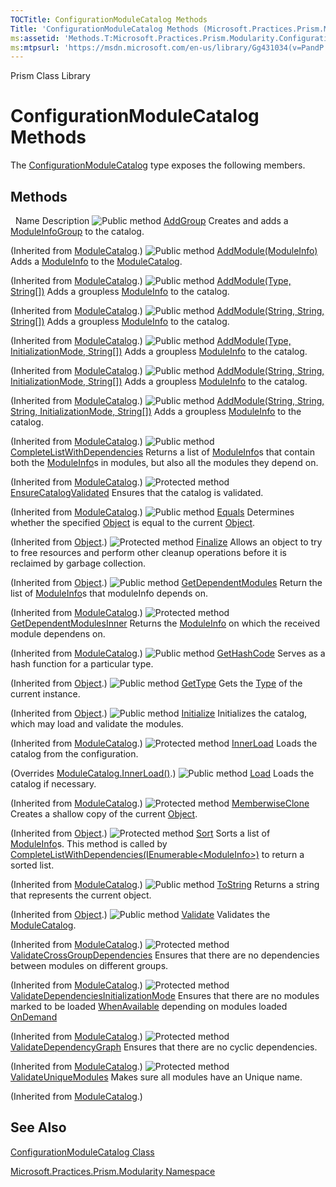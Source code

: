 ```yaml
---
TOCTitle: ConfigurationModuleCatalog Methods
Title: 'ConfigurationModuleCatalog Methods (Microsoft.Practices.Prism.Modularity)'
ms:assetid: 'Methods.T:Microsoft.Practices.Prism.Modularity.ConfigurationModuleCatalog'
ms:mtpsurl: 'https://msdn.microsoft.com/en-us/library/Gg431034(v=PandP.50)'
---
```


Prism Class Library

# ConfigurationModuleCatalog Methods

The [ConfigurationModuleCatalog](https://msdn.microsoft.com/en-us/library/microsoft.practices.prism.modularity.configurationmodulecatalog(v=pandp.50)) type exposes the following members.

## Methods
 
Name
Description
![](https://msdn.microsoft.com/en-us/Gg431034.pubmethod(en-us,PandP.50).gif "Public method")
[AddGroup](https://msdn.microsoft.com/en-us/library/microsoft.practices.prism.modularity.modulecatalog.addgroup(v=pandp.50))
Creates and adds a [ModuleInfoGroup](https://msdn.microsoft.com/en-us/library/microsoft.practices.prism.modularity.moduleinfogroup(v=pandp.50)) to the catalog.

(Inherited from [ModuleCatalog](https://msdn.microsoft.com/en-us/library/microsoft.practices.prism.modularity.modulecatalog(v=pandp.50)).)
![](https://msdn.microsoft.com/en-us/Gg431034.pubmethod(en-us,PandP.50).gif "Public method")
[AddModule(ModuleInfo)](https://msdn.microsoft.com/en-us/library/gg405868(v=pandp.50))
Adds a [ModuleInfo](https://msdn.microsoft.com/en-us/library/microsoft.practices.prism.modularity.moduleinfo(v=pandp.50)) to the [ModuleCatalog](https://msdn.microsoft.com/en-us/library/microsoft.practices.prism.modularity.modulecatalog(v=pandp.50)).

(Inherited from [ModuleCatalog](https://msdn.microsoft.com/en-us/library/microsoft.practices.prism.modularity.modulecatalog(v=pandp.50)).)
![](https://msdn.microsoft.com/en-us/Gg431034.pubmethod(en-us,PandP.50).gif "Public method")
[AddModule(Type, String[])](https://msdn.microsoft.com/en-us/library/gg405869(v=pandp.50))
Adds a groupless [ModuleInfo](https://msdn.microsoft.com/en-us/library/microsoft.practices.prism.modularity.moduleinfo(v=pandp.50)) to the catalog.

(Inherited from [ModuleCatalog](https://msdn.microsoft.com/en-us/library/microsoft.practices.prism.modularity.modulecatalog(v=pandp.50)).)
![](https://msdn.microsoft.com/en-us/Gg431034.pubmethod(en-us,PandP.50).gif "Public method")
[AddModule(String, String, String[])](https://msdn.microsoft.com/en-us/library/gg405871(v=pandp.50))
Adds a groupless [ModuleInfo](https://msdn.microsoft.com/en-us/library/microsoft.practices.prism.modularity.moduleinfo(v=pandp.50)) to the catalog.

(Inherited from [ModuleCatalog](https://msdn.microsoft.com/en-us/library/microsoft.practices.prism.modularity.modulecatalog(v=pandp.50)).)
![](https://msdn.microsoft.com/en-us/Gg431034.pubmethod(en-us,PandP.50).gif "Public method")
[AddModule(Type, InitializationMode, String[])](https://msdn.microsoft.com/en-us/library/gg405870(v=pandp.50))
Adds a groupless [ModuleInfo](https://msdn.microsoft.com/en-us/library/microsoft.practices.prism.modularity.moduleinfo(v=pandp.50)) to the catalog.

(Inherited from [ModuleCatalog](https://msdn.microsoft.com/en-us/library/microsoft.practices.prism.modularity.modulecatalog(v=pandp.50)).)
![](https://msdn.microsoft.com/en-us/Gg431034.pubmethod(en-us,PandP.50).gif "Public method")
[AddModule(String, String, InitializationMode, String[])](https://msdn.microsoft.com/en-us/library/gg405872(v=pandp.50))
Adds a groupless [ModuleInfo](https://msdn.microsoft.com/en-us/library/microsoft.practices.prism.modularity.moduleinfo(v=pandp.50)) to the catalog.

(Inherited from [ModuleCatalog](https://msdn.microsoft.com/en-us/library/microsoft.practices.prism.modularity.modulecatalog(v=pandp.50)).)
![](https://msdn.microsoft.com/en-us/Gg431034.pubmethod(en-us,PandP.50).gif "Public method")
[AddModule(String, String, String, InitializationMode, String[])](https://msdn.microsoft.com/en-us/library/gg405873(v=pandp.50))
Adds a groupless [ModuleInfo](https://msdn.microsoft.com/en-us/library/microsoft.practices.prism.modularity.moduleinfo(v=pandp.50)) to the catalog.

(Inherited from [ModuleCatalog](https://msdn.microsoft.com/en-us/library/microsoft.practices.prism.modularity.modulecatalog(v=pandp.50)).)
![](https://msdn.microsoft.com/en-us/Gg431034.pubmethod(en-us,PandP.50).gif "Public method")
[CompleteListWithDependencies](https://msdn.microsoft.com/en-us/library/microsoft.practices.prism.modularity.modulecatalog.completelistwithdependencies(v=pandp.50))
Returns a list of [ModuleInfo](https://msdn.microsoft.com/en-us/library/microsoft.practices.prism.modularity.moduleinfo(v=pandp.50))s that contain both the [ModuleInfo](https://msdn.microsoft.com/en-us/library/microsoft.practices.prism.modularity.moduleinfo(v=pandp.50))s in modules, but also all the modules they depend on.

(Inherited from [ModuleCatalog](https://msdn.microsoft.com/en-us/library/microsoft.practices.prism.modularity.modulecatalog(v=pandp.50)).)
![](https://msdn.microsoft.com/en-us/Gg431034.protmethod(en-us,PandP.50).gif "Protected method")
[EnsureCatalogValidated](https://msdn.microsoft.com/en-us/library/microsoft.practices.prism.modularity.modulecatalog.ensurecatalogvalidated(v=pandp.50))
Ensures that the catalog is validated.

(Inherited from [ModuleCatalog](https://msdn.microsoft.com/en-us/library/microsoft.practices.prism.modularity.modulecatalog(v=pandp.50)).)
![](https://msdn.microsoft.com/en-us/Gg431034.pubmethod(en-us,PandP.50).gif "Public method")
[Equals](http://msdn2.microsoft.com/en-us/library/bsc2ak47)
Determines whether the specified [Object](http://msdn2.microsoft.com/en-us/library/e5kfa45b) is equal to the current [Object](http://msdn2.microsoft.com/en-us/library/e5kfa45b).

(Inherited from [Object](http://msdn2.microsoft.com/en-us/library/e5kfa45b).)
![](https://msdn.microsoft.com/en-us/Gg431034.protmethod(en-us,PandP.50).gif "Protected method")
[Finalize](http://msdn2.microsoft.com/en-us/library/4k87zsw7)
Allows an object to try to free resources and perform other cleanup operations before it is reclaimed by garbage collection.

(Inherited from [Object](http://msdn2.microsoft.com/en-us/library/e5kfa45b).)
![](https://msdn.microsoft.com/en-us/Gg431034.pubmethod(en-us,PandP.50).gif "Public method")
[GetDependentModules](https://msdn.microsoft.com/en-us/library/microsoft.practices.prism.modularity.modulecatalog.getdependentmodules(v=pandp.50))
Return the list of [ModuleInfo](https://msdn.microsoft.com/en-us/library/microsoft.practices.prism.modularity.moduleinfo(v=pandp.50))s that moduleInfo depends on.

(Inherited from [ModuleCatalog](https://msdn.microsoft.com/en-us/library/microsoft.practices.prism.modularity.modulecatalog(v=pandp.50)).)
![](https://msdn.microsoft.com/en-us/Gg431034.protmethod(en-us,PandP.50).gif "Protected method")
[GetDependentModulesInner](https://msdn.microsoft.com/en-us/library/microsoft.practices.prism.modularity.modulecatalog.getdependentmodulesinner(v=pandp.50))
Returns the [ModuleInfo](https://msdn.microsoft.com/en-us/library/microsoft.practices.prism.modularity.moduleinfo(v=pandp.50)) on which the received module dependens on.

(Inherited from [ModuleCatalog](https://msdn.microsoft.com/en-us/library/microsoft.practices.prism.modularity.modulecatalog(v=pandp.50)).)
![](https://msdn.microsoft.com/en-us/Gg431034.pubmethod(en-us,PandP.50).gif "Public method")
[GetHashCode](http://msdn2.microsoft.com/en-us/library/zdee4b3y)
Serves as a hash function for a particular type.

(Inherited from [Object](http://msdn2.microsoft.com/en-us/library/e5kfa45b).)
![](https://msdn.microsoft.com/en-us/Gg431034.pubmethod(en-us,PandP.50).gif "Public method")
[GetType](http://msdn2.microsoft.com/en-us/library/dfwy45w9)
Gets the [Type](http://msdn2.microsoft.com/en-us/library/42892f65) of the current instance.

(Inherited from [Object](http://msdn2.microsoft.com/en-us/library/e5kfa45b).)
![](https://msdn.microsoft.com/en-us/Gg431034.pubmethod(en-us,PandP.50).gif "Public method")
[Initialize](https://msdn.microsoft.com/en-us/library/microsoft.practices.prism.modularity.modulecatalog.initialize(v=pandp.50))
Initializes the catalog, which may load and validate the modules.

(Inherited from [ModuleCatalog](https://msdn.microsoft.com/en-us/library/microsoft.practices.prism.modularity.modulecatalog(v=pandp.50)).)
![](https://msdn.microsoft.com/en-us/Gg431034.protmethod(en-us,PandP.50).gif "Protected method")
[InnerLoad](https://msdn.microsoft.com/en-us/library/microsoft.practices.prism.modularity.configurationmodulecatalog.innerload(v=pandp.50))
Loads the catalog from the configuration.

(Overrides [ModuleCatalog.InnerLoad()](https://msdn.microsoft.com/en-us/library/microsoft.practices.prism.modularity.modulecatalog.innerload(v=pandp.50)).)
![](https://msdn.microsoft.com/en-us/Gg431034.pubmethod(en-us,PandP.50).gif "Public method")
[Load](https://msdn.microsoft.com/en-us/library/microsoft.practices.prism.modularity.modulecatalog.load(v=pandp.50))
Loads the catalog if necessary.

(Inherited from [ModuleCatalog](https://msdn.microsoft.com/en-us/library/microsoft.practices.prism.modularity.modulecatalog(v=pandp.50)).)
![](https://msdn.microsoft.com/en-us/Gg431034.protmethod(en-us,PandP.50).gif "Protected method")
[MemberwiseClone](http://msdn2.microsoft.com/en-us/library/57ctke0a)
Creates a shallow copy of the current [Object](http://msdn2.microsoft.com/en-us/library/e5kfa45b).

(Inherited from [Object](http://msdn2.microsoft.com/en-us/library/e5kfa45b).)
![](https://msdn.microsoft.com/en-us/Gg431034.protmethod(en-us,PandP.50).gif "Protected method")
[Sort](https://msdn.microsoft.com/en-us/library/microsoft.practices.prism.modularity.modulecatalog.sort(v=pandp.50))
Sorts a list of [ModuleInfo](https://msdn.microsoft.com/en-us/library/microsoft.practices.prism.modularity.moduleinfo(v=pandp.50))s. This method is called by [CompleteListWithDependencies(IEnumerable&lt;ModuleInfo&gt;)](https://msdn.microsoft.com/en-us/library/microsoft.practices.prism.modularity.modulecatalog.completelistwithdependencies(v=pandp.50)) to return a sorted list.

(Inherited from [ModuleCatalog](https://msdn.microsoft.com/en-us/library/microsoft.practices.prism.modularity.modulecatalog(v=pandp.50)).)
![](https://msdn.microsoft.com/en-us/Gg431034.pubmethod(en-us,PandP.50).gif "Public method")
[ToString](http://msdn2.microsoft.com/en-us/library/7bxwbwt2)
Returns a string that represents the current object.

(Inherited from [Object](http://msdn2.microsoft.com/en-us/library/e5kfa45b).)
![](https://msdn.microsoft.com/en-us/Gg431034.pubmethod(en-us,PandP.50).gif "Public method")
[Validate](https://msdn.microsoft.com/en-us/library/microsoft.practices.prism.modularity.modulecatalog.validate(v=pandp.50))
Validates the [ModuleCatalog](https://msdn.microsoft.com/en-us/library/microsoft.practices.prism.modularity.modulecatalog(v=pandp.50)).

(Inherited from [ModuleCatalog](https://msdn.microsoft.com/en-us/library/microsoft.practices.prism.modularity.modulecatalog(v=pandp.50)).)
![](https://msdn.microsoft.com/en-us/Gg431034.protmethod(en-us,PandP.50).gif "Protected method")
[ValidateCrossGroupDependencies](https://msdn.microsoft.com/en-us/library/microsoft.practices.prism.modularity.modulecatalog.validatecrossgroupdependencies(v=pandp.50))
Ensures that there are no dependencies between modules on different groups.

(Inherited from [ModuleCatalog](https://msdn.microsoft.com/en-us/library/microsoft.practices.prism.modularity.modulecatalog(v=pandp.50)).)
![](https://msdn.microsoft.com/en-us/Gg431034.protmethod(en-us,PandP.50).gif "Protected method")
[ValidateDependenciesInitializationMode](https://msdn.microsoft.com/en-us/library/microsoft.practices.prism.modularity.modulecatalog.validatedependenciesinitializationmode(v=pandp.50))
Ensures that there are no modules marked to be loaded [WhenAvailable](https://msdn.microsoft.com/en-us/library/microsoft.practices.prism.modularity.initializationmode(v=pandp.50)) depending on modules loaded [OnDemand](https://msdn.microsoft.com/en-us/library/microsoft.practices.prism.modularity.initializationmode(v=pandp.50))

(Inherited from [ModuleCatalog](https://msdn.microsoft.com/en-us/library/microsoft.practices.prism.modularity.modulecatalog(v=pandp.50)).)
![](https://msdn.microsoft.com/en-us/Gg431034.protmethod(en-us,PandP.50).gif "Protected method")
[ValidateDependencyGraph](https://msdn.microsoft.com/en-us/library/microsoft.practices.prism.modularity.modulecatalog.validatedependencygraph(v=pandp.50))
Ensures that there are no cyclic dependencies.

(Inherited from [ModuleCatalog](https://msdn.microsoft.com/en-us/library/microsoft.practices.prism.modularity.modulecatalog(v=pandp.50)).)
![](https://msdn.microsoft.com/en-us/Gg431034.protmethod(en-us,PandP.50).gif "Protected method")
[ValidateUniqueModules](https://msdn.microsoft.com/en-us/library/microsoft.practices.prism.modularity.modulecatalog.validateuniquemodules(v=pandp.50))
Makes sure all modules have an Unique name.

(Inherited from [ModuleCatalog](https://msdn.microsoft.com/en-us/library/microsoft.practices.prism.modularity.modulecatalog(v=pandp.50)).)

## See Also


[ConfigurationModuleCatalog Class](https://msdn.microsoft.com/en-us/library/microsoft.practices.prism.modularity.configurationmodulecatalog(v=pandp.50))

[Microsoft.Practices.Prism.Modularity Namespace](https://msdn.microsoft.com/en-us/library/microsoft.practices.prism.modularity(v=pandp.50))
